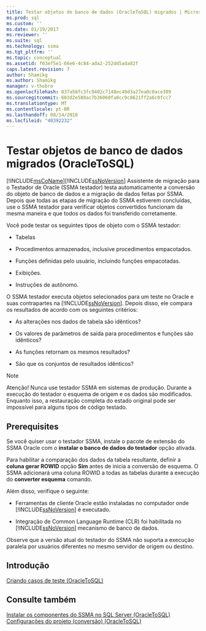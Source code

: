 ```yaml
---
title: Testar objetos de banco de dados (OracleToSQL) migrados | Microsoft Docs
ms.prod: sql
ms.custom: ''
ms.date: 01/19/2017
ms.reviewer: ''
ms.suite: sql
ms.technology: ssma
ms.tgt_pltfrm: ''
ms.topic: conceptual
ms.assetid: f03ef5e1-66e6-4c84-ada2-252dd5ada82f
caps.latest.revision: 7
author: Shamikg
ms.author: Shamikg
manager: v-thobro
ms.openlocfilehash: 037a58fc3fc9402c7148ec49d3a27ea0c0ace309
ms.sourcegitcommit: 603d2e588ac7b36060fa0cc9c8621ff2a6c0fcc7
ms.translationtype: MT
ms.contentlocale: pt-BR
ms.lasthandoff: 08/14/2018
ms.locfileid: "40392232"
---
```

# <a name="testing-migrated-database-objects-oracletosql"></a>Testar objetos de banco de dados migrados (OracleToSQL)
[!INCLUDE[msCoName](../../includes/msconame_md.md)][!INCLUDE[ssNoVersion](../../includes/ssnoversion-md.md)] Assistente de migração para o Testador de Oracle (SSMA testador) testa automaticamente a conversão do objeto de banco de dados e a migração de dados feitas por SSMA. Depois que todas as etapas de migração do SSMA estiverem concluídas, use o SSMA testador para verificar objetos convertidos funcionam da mesma maneira e que todos os dados foi transferido corretamente.  
  
Você pode testar os seguintes tipos de objeto com o SSMA testador:  
  
-   Tabelas  
  
-   Procedimentos armazenados, inclusive procedimentos empacotados.  
  
-   Funções definidas pelo usuário, incluindo funções empacotadas.  
  
-   Exibições.  
  
-   Instruções de autônomo.  
  
O SSMA testador executa objetos selecionados para um teste no Oracle e suas contrapartes na [!INCLUDE[ssNoVersion](../../includes/ssnoversion-md.md)]. Depois disso, ele compara os resultados de acordo com os seguintes critérios:  
  
-   As alterações nos dados de tabela são idênticos?  
  
-   Os valores de parâmetros de saída para procedimentos e funções são idênticos?  
  
-   As funções retornam os mesmos resultados?  
  
-   São que os conjuntos de resultados idênticos?  
  
> [!NOTE]  
> Atenção! Nunca use testador SSMA em sistemas de produção. Durante a execução do testador o esquema de origem e os dados são modificados. Enquanto isso, a restauração completa do estado original pode ser impossível para alguns tipos de código testado.  
  
## <a name="prerequisites"></a>Prerequisites  
Se você quiser usar o testador SSMA, instale o pacote de extensão do SSMA Oracle com o **instalar o banco de dados do testador** opção ativada.  
  
Para habilitar a comparação dos dados da tabela resultante, definir a **coluna gerar ROWID** opção **Sim** antes de inicia a conversão de esquema. O SSMA adicionará uma coluna ROWID a todas as tabelas durante a execução do **converter esquema** comando.  
  
Além disso, verifique o seguinte:  
  
-   Ferramentas de cliente Oracle estão instaladas no computador onde [!INCLUDE[ssNoVersion](../../includes/ssnoversion-md.md)] é executado.  
  
-   Integração de Common Language Runtime (CLR) foi habilitada no [!INCLUDE[ssNoVersion](../../includes/ssnoversion-md.md)] mecanismo de banco de dados.  
  
Observe que a versão atual do testador do SSMA não suporta a execução paralela por usuários diferentes no mesmo servidor de origem ou destino.  
  
## <a name="getting-started"></a>Introdução  
[Criando casos de teste &#40;OracleToSQL&#41;](../../ssma/oracle/creating-test-cases-oracletosql.md)  
  
## <a name="see-also"></a>Consulte também  
[Instalar os componentes do SSMA no SQL Server &#40;OracleToSQL&#41;](../../ssma/oracle/installing-ssma-components-on-sql-server-oracletosql.md)  
[Configurações do projeto &#40;conversão&#41; &#40;OracleToSQL&#41;](../../ssma/oracle/project-settings-conversion-oracletosql.md)  
  
